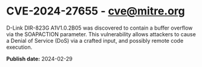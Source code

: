# CVE-2024-27655 - cve@mitre.org

D-Link DIR-823G A1V1.0.2B05 was discovered to contain a buffer overflow via the SOAPACTION parameter. This vulnerability allows attackers to cause a Denial of Service (DoS) via a crafted input, and possibly remote code execution.

**Publish date:** 2024-02-29
